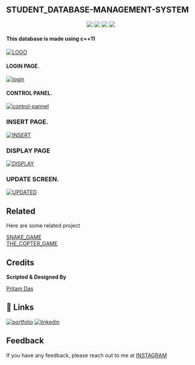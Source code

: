 ## STUDENT_DATABASE-MANAGEMENT-SYSTEM


<p align="center">
<a href="https://github.com/hacker-404-error/THE_COPTER_GAME"><img src="https://badges.frapsoft.com/os/v1/open-source.svg?v=103"></a>
<a href="https://github.com/hacker-404-error/THE_COPTER_GAME"><img src="https://img.shields.io/badge/Built%20by-developers%20%3C%2F%3E-0059b3"></a>
<a href="https://github.com/hacker-404-error/THE_COPTER_GAME"><img src="https://img.shields.io/static/v1.svg?label=Contributions&message=Welcome&color=yellow"></a>
<a href="https://github.com/smaranjitghose/"><img src="https://img.shields.io/badge/Maintained%3F-yes-brightgreen.svg?v=103"></a>
</p>

#### This database is made using c++11

 <a href="https://ibb.co/H7h3XWD"><img src="https://i.ibb.co/kKmvMRg/LOGO.png" alt="LOGO" border="0"></a>
 #### LOGIN PAGE.
 
 <a href="https://ibb.co/JryMJrZ"><img src="https://i.ibb.co/WBPYJBC/login.png" alt="login" border="0"></a>
 
 #### CONTROL PANEL.
 <a href="https://ibb.co/th4JHg1"><img src="https://i.ibb.co/b3PK6TG/control-pannel.png" alt="control-pannel" border="0"></a>

 ### INSERT PAGE.
 <a href="https://ibb.co/yf0bJhz"><img src="https://i.ibb.co/zns0w83/INSERT.png" alt="INSERT" border="0"></a>
 
 ### DISPLAY PAGE
 <a href="https://ibb.co/XSbkrVQ"><img src="https://i.ibb.co/FgKqLnr/DISPLAY.png" alt="DISPLAY" border="0"></a>
 
 ### UPDATE SCREEN.
 <a href="https://ibb.co/hRKTWm0"><img src="https://i.ibb.co/tMb1sJR/UPDATED.png" alt="UPDATED" border="0" /></a>


## Related

Here are some related project

[ SNAKE_GAME ](https://github.com/hacker-404-error/SnakeGame)<br>
[THE_COPTER_GAME](https://github.com/hacker-404-error/THE_COPTER_GAME)


## Credits

**Scripted & Designed By**

[Pritam Das](https://github.com/hacker-404-error)


## 🔗 Links
[![portfolio](https://img.shields.io/badge/my_portfolio-000?style=for-the-badge&logo=ko-fi&logoColor=white)](https://github.com/hacker-404-error/THE_COPTER_GAME)
[![linkedin](https://img.shields.io/badge/linkedin-0A66C2?style=for-the-badge&logo=linkedin&logoColor=white)](https://www.linkedin.com/in/pritam-das-7489ab223/)



## Feedback 
If you have any feedback, please reach out to me at [INSTAGRAM ](https://www.instagram.com/pritamdays/)
